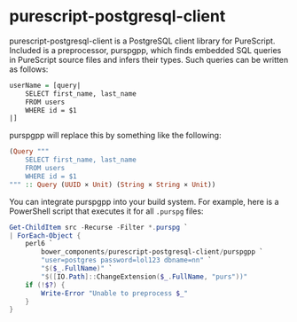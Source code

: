 # purescript-postgresql-client

purescript-postgresql-client is a PostgreSQL client library for PureScript.
Included is a preprocessor, purspgpp, which finds embedded SQL queries in
PureScript source files and infers their types. Such queries can be written as
follows:

```purescript
userName = [query|
    SELECT first_name, last_name
    FROM users
    WHERE id = $1
|]
```

purspgpp will replace this by something like the following:

```purescript
(Query """
    SELECT first_name, last_name
    FROM users
    WHERE id = $1
""" :: Query (UUID × Unit) (String × String × Unit))
```

You can integrate purspgpp into your build system. For example, here is a
PowerShell script that executes it for all `.purspg` files:

```powershell
Get-ChildItem src -Recurse -Filter *.purspg `
| ForEach-Object {
    perl6 `
        bower_components/purescript-postgresql-client/purspgpp `
        "user=postgres password=lol123 dbname=nn" `
        "$($_.FullName)" `
        "$([IO.Path]::ChangeExtension($_.FullName, "purs"))"
    if (!$?) {
        Write-Error "Unable to preprocess $_"
    }
}
```
